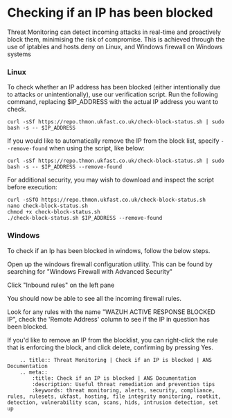 # Checking if an IP has been blocked

Threat Monitoring can detect incoming attacks in real-time and proactively block them, minimising the risk of compromise. This is achieved through the use of iptables and hosts.deny on Linux, and Windows firewall on Windows systems

### Linux

To check whether an IP address has been blocked (either intentionally due to attacks or unintentionally), use our verification script. Run the following command, replacing $IP_ADDRESS with the actual IP address you want to check.

```shell
curl -sSf https://repo.thmon.ukfast.co.uk/check-block-status.sh | sudo bash -s -- $IP_ADDRESS
```

If you would like to automatically remove the IP from the block list, specify `--remove-found` when using the script, like below:

```shell
curl -sSf https://repo.thmon.ukfast.co.uk/check-block-status.sh | sudo bash -s -- $IP_ADDRESS --remove-found
```

For additional security, you may wish to download and inspect the script before execution:

```shell
curl -sSfO https://repo.thmon.ukfast.co.uk/check-block-status.sh
nano check-block-status.sh
chmod +x check-block-status.sh
./check-block-status.sh $IP_ADDRESS --remove-found
```

### Windows

To check if an Ip has been blocked in windows, follow the below steps.

Open up the windows firewall configuration utility. This can be found by searching for "Windows Firewall with Advanced Security"

Click "Inbound rules" on the left pane

You should now be able to see all the incoming firewall rules.

Look for any rules with the name "WAZUH ACTIVE RESPONSE BLOCKED IP", check the 'Remote Address' column to see if the IP in question has been blocked.

If you'd like to remove an IP from the blocklist, you can right-click the rule that is enforcing the block, and click delete, confirming by pressing Yes.

```eval_rst
    .. title:: Threat Monitoring | Check if an IP is blocked | ANS Documentation
    .. meta::
        :title: Check if an IP is blocked | ANS Documentation
        :description: Useful threat remediation and prevention tips
        :keywords: threat monitoring, alerts, security, compliance, rules, rulesets, ukfast, hosting, file integrity monitoring, rootkit, detection, vulnerability scan, scans, hids, intrusion detection, set up
```